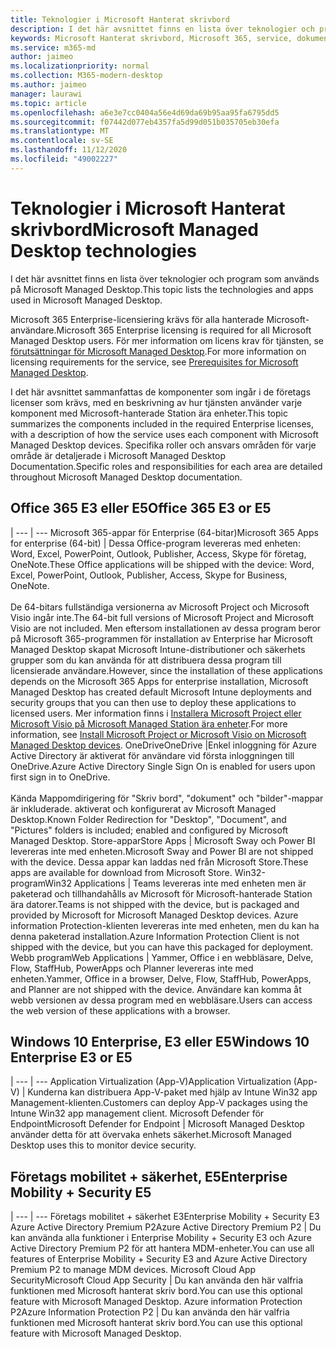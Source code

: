```yaml
---
title: Teknologier i Microsoft Hanterat skrivbord
description: I det här avsnittet finns en lista över teknologier och program som används på Microsoft Managed Desktop.
keywords: Microsoft Hanterat skrivbord, Microsoft 365, service, dokumentation
ms.service: m365-md
author: jaimeo
ms.localizationpriority: normal
ms.collection: M365-modern-desktop
ms.author: jaimeo
manager: laurawi
ms.topic: article
ms.openlocfilehash: a6e3e7cc0404a56e4d69da69b95aa95fa6795dd5
ms.sourcegitcommit: f07442d077eb4357fa5d99d051b035705eb30efa
ms.translationtype: MT
ms.contentlocale: sv-SE
ms.lasthandoff: 11/12/2020
ms.locfileid: "49002227"
---
```

# <a name="microsoft-managed-desktop-technologies"></a><span data-ttu-id="7e64b-104">Teknologier i Microsoft Hanterat skrivbord</span><span class="sxs-lookup"><span data-stu-id="7e64b-104">Microsoft Managed Desktop technologies</span></span>

<span data-ttu-id="7e64b-105">I det här avsnittet finns en lista över teknologier och program som används på Microsoft Managed Desktop.</span><span class="sxs-lookup"><span data-stu-id="7e64b-105">This topic lists the technologies and apps used in Microsoft Managed Desktop.</span></span>

<!-- Microsoft 365 E5; Device as a Service -->
<!-- in O365 table, standard suite, removed this sentence "Please see the Installation of Project/Visio 64bit Click to Run Addendum for important deployment instructions. -->

<span data-ttu-id="7e64b-106">Microsoft 365 Enterprise-licensiering krävs för alla hanterade Microsoft-användare.</span><span class="sxs-lookup"><span data-stu-id="7e64b-106">Microsoft 365 Enterprise licensing is required for all Microsoft Managed Desktop users.</span></span> <span data-ttu-id="7e64b-107">För mer information om licens krav för tjänsten, se [förutsättningar för Microsoft Managed Desktop](../get-ready/prerequisites.md).</span><span class="sxs-lookup"><span data-stu-id="7e64b-107">For more information on licensing requirements for the service, see [Prerequisites for Microsoft Managed Desktop](../get-ready/prerequisites.md).</span></span>

<span data-ttu-id="7e64b-108">I det här avsnittet sammanfattas de komponenter som ingår i de företags licenser som krävs, med en beskrivning av hur tjänsten använder varje komponent med Microsoft-hanterade Station ära enheter.</span><span class="sxs-lookup"><span data-stu-id="7e64b-108">This topic summarizes the components included in the required Enterprise licenses, with a description of how the service uses each component with Microsoft Managed Desktop devices.</span></span> <span data-ttu-id="7e64b-109">Specifika roller och ansvars områden för varje område är detaljerade i Microsoft Managed Desktop Documentation.</span><span class="sxs-lookup"><span data-stu-id="7e64b-109">Specific roles and responsibilities for each area are detailed throughout Microsoft Managed Desktop documentation.</span></span> 

## <a name="office-365-e3-or-e5"></a><span data-ttu-id="7e64b-110">Office 365 E3 eller E5</span><span class="sxs-lookup"><span data-stu-id="7e64b-110">Office 365 E3 or E5</span></span>
 |
 --- | ---
<span data-ttu-id="7e64b-111">Microsoft 365-appar för Enterprise (64-bitar)</span><span class="sxs-lookup"><span data-stu-id="7e64b-111">Microsoft 365 Apps for enterprise (64-bit)</span></span> | <span data-ttu-id="7e64b-112">Dessa Office-program levereras med enheten: Word, Excel, PowerPoint, Outlook, Publisher, Access, Skype för företag, OneNote.</span><span class="sxs-lookup"><span data-stu-id="7e64b-112">These Office applications will be shipped with the device: Word, Excel, PowerPoint, Outlook, Publisher, Access, Skype for Business, OneNote.</span></span><br><br><span data-ttu-id="7e64b-113">De 64-bitars fullständiga versionerna av Microsoft Project och Microsoft Visio ingår inte.</span><span class="sxs-lookup"><span data-stu-id="7e64b-113">The 64-bit full versions of Microsoft Project and Microsoft Visio are not included.</span></span> <span data-ttu-id="7e64b-114">Men eftersom installationen av dessa program beror på Microsoft 365-programmen för installation av Enterprise har Microsoft Managed Desktop skapat Microsoft Intune-distributioner och säkerhets grupper som du kan använda för att distribuera dessa program till licensierade användare.</span><span class="sxs-lookup"><span data-stu-id="7e64b-114">However, since the installation of these applications depends on the Microsoft 365 Apps for enterprise installation, Microsoft Managed Desktop has created default Microsoft Intune deployments and security groups that you can then use to deploy these applications to licensed users.</span></span> <span data-ttu-id="7e64b-115">Mer information finns i [Installera Microsoft Project eller Microsoft Visio på Microsoft Managed Station ära enheter](../get-started/project-visio.md).</span><span class="sxs-lookup"><span data-stu-id="7e64b-115">For more information, see [Install Microsoft Project or Microsoft Visio on Microsoft Managed Desktop devices](../get-started/project-visio.md).</span></span>
<span data-ttu-id="7e64b-116">OneDrive</span><span class="sxs-lookup"><span data-stu-id="7e64b-116">OneDrive</span></span> |<span data-ttu-id="7e64b-117">Enkel inloggning för Azure Active Directory är aktiverat för användare vid första inloggningen till OneDrive.</span><span class="sxs-lookup"><span data-stu-id="7e64b-117">Azure Active Directory Single Sign On is enabled for users upon first sign in to OneDrive.</span></span><br><br><span data-ttu-id="7e64b-118">Kända Mappomdirigering för "Skriv bord", "dokument" och "bilder"-mappar är inkluderade. aktiverat och konfigurerat av Microsoft Managed Desktop.</span><span class="sxs-lookup"><span data-stu-id="7e64b-118">Known Folder Redirection for "Desktop", "Document", and "Pictures" folders is included; enabled and configured by Microsoft Managed Desktop.</span></span>
<span data-ttu-id="7e64b-119">Store-appar</span><span class="sxs-lookup"><span data-stu-id="7e64b-119">Store Apps</span></span> |    <span data-ttu-id="7e64b-120">Microsoft Sway och Power BI levereras inte med enheten.</span><span class="sxs-lookup"><span data-stu-id="7e64b-120">Microsoft Sway and Power BI are not shipped with the device.</span></span> <span data-ttu-id="7e64b-121">Dessa appar kan laddas ned från Microsoft Store.</span><span class="sxs-lookup"><span data-stu-id="7e64b-121">These apps are available for download from Microsoft Store.</span></span>
<span data-ttu-id="7e64b-122">Win32-program</span><span class="sxs-lookup"><span data-stu-id="7e64b-122">Win32 Applications</span></span> |    <span data-ttu-id="7e64b-123">Teams levereras inte med enheten men är paketerad och tillhandahålls av Microsoft för Microsoft-hanterade Station ära datorer.</span><span class="sxs-lookup"><span data-stu-id="7e64b-123">Teams is not shipped with the device, but is packaged and provided by Microsoft for Microsoft Managed Desktop devices.</span></span> <span data-ttu-id="7e64b-124">Azure information Protection-klienten levereras inte med enheten, men du kan ha denna paketerad installation.</span><span class="sxs-lookup"><span data-stu-id="7e64b-124">Azure Information Protection Client is not shipped with the device, but you can have this packaged for deployment.</span></span>
<span data-ttu-id="7e64b-125">Webb program</span><span class="sxs-lookup"><span data-stu-id="7e64b-125">Web Applications</span></span> |  <span data-ttu-id="7e64b-126">Yammer, Office i en webbläsare, Delve, Flow, StaffHub, PowerApps och Planner levereras inte med enheten.</span><span class="sxs-lookup"><span data-stu-id="7e64b-126">Yammer, Office in a browser, Delve, Flow, StaffHub, PowerApps, and Planner are not shipped with the device.</span></span> <span data-ttu-id="7e64b-127">Användare kan komma åt webb versionen av dessa program med en webbläsare.</span><span class="sxs-lookup"><span data-stu-id="7e64b-127">Users can access the web version of these applications with a browser.</span></span>


## <a name="windows-10-enterprise-e3-or-e5"></a><span data-ttu-id="7e64b-128">Windows 10 Enterprise, E3 eller E5</span><span class="sxs-lookup"><span data-stu-id="7e64b-128">Windows 10 Enterprise E3 or E5</span></span>

 |
 --- | ---
<span data-ttu-id="7e64b-129">Application Virtualization (App-V)</span><span class="sxs-lookup"><span data-stu-id="7e64b-129">Application Virtualization (App-V)</span></span> |    <span data-ttu-id="7e64b-130">Kunderna kan distribuera App-V-paket med hjälp av Intune Win32 app Management-klienten.</span><span class="sxs-lookup"><span data-stu-id="7e64b-130">Customers can deploy App-V packages using the Intune Win32 app management client.</span></span>
<span data-ttu-id="7e64b-131">Microsoft Defender för Endpoint</span><span class="sxs-lookup"><span data-stu-id="7e64b-131">Microsoft Defender for Endpoint</span></span> |    <span data-ttu-id="7e64b-132">Microsoft Managed Desktop använder detta för att övervaka enhets säkerhet.</span><span class="sxs-lookup"><span data-stu-id="7e64b-132">Microsoft Managed Desktop uses this to monitor device security.</span></span> 

## <a name="enterprise-mobility--security-e5"></a><span data-ttu-id="7e64b-133">Företags mobilitet + säkerhet, E5</span><span class="sxs-lookup"><span data-stu-id="7e64b-133">Enterprise Mobility + Security E5</span></span>

 |
 --- | ---
<span data-ttu-id="7e64b-134">Företags mobilitet + säkerhet E3</span><span class="sxs-lookup"><span data-stu-id="7e64b-134">Enterprise Mobility + Security E3</span></span><br><span data-ttu-id="7e64b-135">Azure Active Directory Premium P2</span><span class="sxs-lookup"><span data-stu-id="7e64b-135">Azure Active Directory Premium P2</span></span> |    <span data-ttu-id="7e64b-136">Du kan använda alla funktioner i Enterprise Mobility + Security E3 och Azure Active Directory Premium P2 för att hantera MDM-enheter.</span><span class="sxs-lookup"><span data-stu-id="7e64b-136">You can use all features of Enterprise Mobility + Security E3 and Azure Active Directory Premium P2 to manage MDM devices.</span></span>
<span data-ttu-id="7e64b-137">Microsoft Cloud App Security</span><span class="sxs-lookup"><span data-stu-id="7e64b-137">Microsoft Cloud App Security</span></span> |  <span data-ttu-id="7e64b-138">Du kan använda den här valfria funktionen med Microsoft hanterat skriv bord.</span><span class="sxs-lookup"><span data-stu-id="7e64b-138">You can use this optional feature with Microsoft Managed Desktop.</span></span>
<span data-ttu-id="7e64b-139">Azure information Protection P2</span><span class="sxs-lookup"><span data-stu-id="7e64b-139">Azure Information Protection P2</span></span>  | <span data-ttu-id="7e64b-140">Du kan använda den här valfria funktionen med Microsoft hanterat skriv bord.</span><span class="sxs-lookup"><span data-stu-id="7e64b-140">You can use this optional feature with Microsoft Managed Desktop.</span></span>
